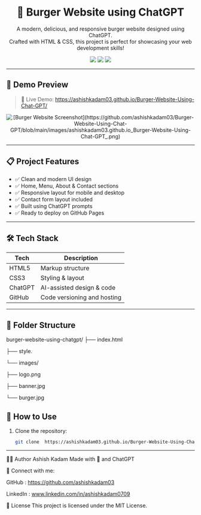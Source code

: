 <h1 align="center">🍔 Burger Website using ChatGPT</h1>

<p align="center">
  A modern, delicious, and responsive burger website designed using ChatGPT. <br>
  Crafted with HTML & CSS, this project is perfect for showcasing your web development skills!
</p>

<p align="center">
  <img src="https://img.shields.io/badge/HTML5-E34F26?style=for-the-badge&logo=html5&logoColor=white"/>
  <img src="https://img.shields.io/badge/CSS3-1572B6?style=for-the-badge&logo=css3&logoColor=white"/>
  <img src="https://img.shields.io/badge/Responsive-Design-green?style=for-the-badge"/>
</p>

---

## 📸 Demo Preview

> 🚀 Live Demo: https://ashishkadam03.github.io/Burger-Website-Using-Chat-GPT/

<p align="center">
  <img src="" alt="[Burger Website Screenshot](https://github.com/ashishkadam03/Burger-Website-Using-Chat-GPT/blob/main/images/ashishkadam03.github.io_Burger-Website-Using-Chat-GPT_.png)">
</p>

---

## 📋 Project Features

- ✅ Clean and modern UI design
- ✅ Home, Menu, About & Contact sections
- ✅ Responsive layout for mobile and desktop
- ✅ Contact form layout included
- ✅ Built using ChatGPT prompts
- ✅ Ready to deploy on GitHub Pages

---

## 🛠️ Tech Stack

| Tech      | Description                      |
|-----------|----------------------------------|
| HTML5     | Markup structure                 |
| CSS3      | Styling & layout                 |
| ChatGPT   | AI-assisted design & code        |
| GitHub    | Code versioning and hosting      |

---

## 📁 Folder Structure
burger-website-using-chatgpt/
├── index.html

├── style.

└── images/

├── logo.png

├── banner.jpg

└── burger.jpg

## 🚀 How to Use

1. Clone the repository:
   ```bash
   git clone  https://ashishkadam03.github.io/Burger-Website-Using-Chat-GPT/
---

🧑‍💻 Author
Ashish Kadam
Made with 💖 and ChatGPT

🔗 Connect with me:

GitHub : https://github.com/ashishkadam03

LinkedIn  : www.linkedin.com/in/ashishkadam0709


📜 License
This project is licensed under the MIT License.

